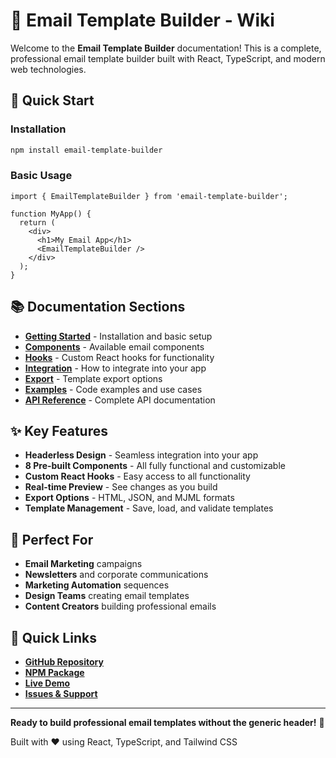 # 🎯 Email Template Builder - Wiki

Welcome to the **Email Template Builder** documentation! This is a complete, professional email template builder built with React, TypeScript, and modern web technologies.

## 🚀 **Quick Start**

### **Installation**
```bash
npm install email-template-builder
```

### **Basic Usage**
```tsx
import { EmailTemplateBuilder } from 'email-template-builder';

function MyApp() {
  return (
    <div>
      <h1>My Email App</h1>
      <EmailTemplateBuilder />
    </div>
  );
}
```

## 📚 **Documentation Sections**

- **[Getting Started](Getting-Started)** - Installation and basic setup
- **[Components](Components)** - Available email components
- **[Hooks](Hooks)** - Custom React hooks for functionality
- **[Integration](Integration)** - How to integrate into your app
- **[Export](Export)** - Template export options
- **[Examples](Examples)** - Code examples and use cases
- **[API Reference](API-Reference)** - Complete API documentation

## ✨ **Key Features**

- **Headerless Design** - Seamless integration into your app
- **8 Pre-built Components** - All fully functional and customizable
- **Custom React Hooks** - Easy access to all functionality
- **Real-time Preview** - See changes as you build
- **Export Options** - HTML, JSON, and MJML formats
- **Template Management** - Save, load, and validate templates

## 🎯 **Perfect For**

- **Email Marketing** campaigns
- **Newsletters** and corporate communications
- **Marketing Automation** sequences
- **Design Teams** creating email templates
- **Content Creators** building professional emails

## 🔗 **Quick Links**

- **[GitHub Repository](https://github.com/utdevnp/mailyon)**
- **[NPM Package](https://www.npmjs.com/package/mailyon)**
- **[Live Demo](https://utdevnp.github.io/mailyon/)**
- **[Issues & Support](https://github.com/utdevnp/mailyon/issues)**

---

**Ready to build professional email templates without the generic header!** 🚀

Built with ❤️ using React, TypeScript, and Tailwind CSS
